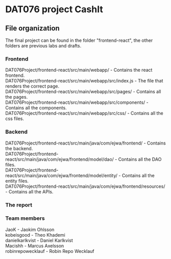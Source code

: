 # DAT076 project CashIt

## File organization

The final project can be found in the folder "frontend-react", the other folders are previous labs and drafts.   

### Frontend

DAT076Project/frontend-react/src/main/webapp/ - Contains the react frontend.  
DAT076Project/frontend-react/src/main/webapp/src/index.js - The file that renders the correct page.   
DAT076Project/frontend-react/src/main/webapp/src/pages/ - Contains all the pages.  
DAT076Project/frontend-react/src/main/webapp/src/components/ - Contains all the components.  
DAT076Project/frontend-react/src/main/webapp/src/css/ - Contains all the css files.  

### Backend

DAT076Project/frontend-react/src/main/java/com/ejwa/frontend/ - Contains the backend.  
DAT076Project/frontend-react/src/main/java/com/ejwa/frontend/model/dao/ - Contains all the DAO files.  
DAT076Project/frontend-react/src/main/java/com/ejwa/frontend/model/entity/ - Contains all the entity files.  
DAT076Project/frontend-react/src/main/java/com/ejwa/frontend/resources/ - Contains all the APIs.  

### The report

### Team members

JaoK - Jaokim Ohlsson  
kobeisgood - Theo Khademi  
danielkarlkvist - Daniel Karlkvist  
Macishh - Marcus Axelsson  
robinrepowecklauf - Robin Repo Wecklauf  

